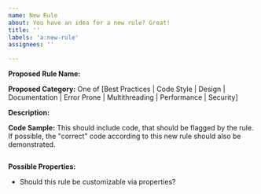 ```yaml
---
name: New Rule
about: You have an idea for a new rule? Great!
title: ''
labels: 'a:new-rule'
assignees: ''

---
```

<!-- Please, prefix the report title with the language it applies to within brackets, such as [java] or [apex] -->

**Proposed Rule Name:**

**Proposed Category:** One of [Best Practices | Code Style | Design | Documentation | Error Prone | Multithreading | Performance | Security]

**Description:**

**Code Sample:** This should include code, that should be flagged by the rule. If possible, the "correct" code
according to this new rule should also be demonstrated.

```java

```

**Possible Properties:**

*   Should this rule be customizable via properties?

